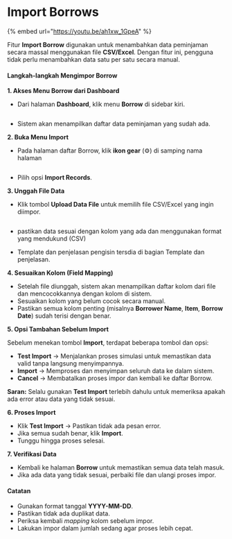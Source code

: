 # Import Borrows

{% embed url="https://youtu.be/ah1xw_1GpeA" %}

Fitur **Import Borrow** digunakan untuk menambahkan data peminjaman secara massal menggunakan file **CSV/Excel**. Dengan fitur ini, pengguna tidak perlu menambahkan data satu per satu secara manual.

#### Langkah-langkah Mengimpor Borrow <a href="#langkah-langkah-mengimpor-borrow" id="langkah-langkah-mengimpor-borrow"></a>

**1. Akses Menu Borrow dari Dashboard**

*   Dari halaman **Dashboard**, klik menu **Borrow** di sidebar kiri.



    <figure><img src="https://document-management-system-1.gitbook.io/document-management-system/~gitbook/image?url=https%3A%2F%2F1011768869-files.gitbook.io%2F%7E%2Ffiles%2Fv0%2Fb%2Fgitbook-x-prod.appspot.com%2Fo%2Fspaces%252FLEturytqtHGPsYdglHaB%252Fuploads%252Fan4TjqPAX1iq3FgQVldz%252Fimage.png%3Falt%3Dmedia%26token%3D6b45084a-b38d-4f24-bf07-ef80868ed0bc&#x26;width=768&#x26;dpr=4&#x26;quality=100&#x26;sign=f549a928&#x26;sv=2" alt=""><figcaption></figcaption></figure>
* Sistem akan menampilkan daftar data peminjaman yang sudah ada.

**2. Buka Menu Import**

*   Pada halaman daftar Borrow, klik **ikon gear** (⚙️) di samping nama halaman



    <figure><img src="https://document-management-system-1.gitbook.io/document-management-system/~gitbook/image?url=https%3A%2F%2F1011768869-files.gitbook.io%2F%7E%2Ffiles%2Fv0%2Fb%2Fgitbook-x-prod.appspot.com%2Fo%2Fspaces%252FLEturytqtHGPsYdglHaB%252Fuploads%252F1CWrLO9L6UK7HGe3ADsd%252Fimage.png%3Falt%3Dmedia%26token%3Df1621f14-ac77-41e2-9d34-4bf389a49208&#x26;width=768&#x26;dpr=4&#x26;quality=100&#x26;sign=d64afa1c&#x26;sv=2" alt=""><figcaption></figcaption></figure>
* Pilih opsi **Import Records**.

**3. Unggah File Data**

*   Klik tombol **Upload Data File** untuk memilih file CSV/Excel yang ingin diimpor.



    <figure><img src="https://document-management-system-1.gitbook.io/document-management-system/~gitbook/image?url=https%3A%2F%2F1011768869-files.gitbook.io%2F%7E%2Ffiles%2Fv0%2Fb%2Fgitbook-x-prod.appspot.com%2Fo%2Fspaces%252FLEturytqtHGPsYdglHaB%252Fuploads%252FOshDR5f1Bv20YEjdl6he%252Fimage.png%3Falt%3Dmedia%26token%3D53e8e849-31da-4442-b770-68a1b01418bb&#x26;width=768&#x26;dpr=4&#x26;quality=100&#x26;sign=69e5a37&#x26;sv=2" alt=""><figcaption></figcaption></figure>
* pastikan data sesuai dengan kolom yang ada dan menggunakan format yang mendukund (CSV)
* Template dan penjelasan pengisin tersdia di bagian Template dan penjelasan.

**4. Sesuaikan Kolom (Field Mapping)**

* Setelah file diunggah, sistem akan menampilkan daftar kolom dari file dan mencocokkannya dengan kolom di sistem.
* Sesuaikan kolom yang belum cocok secara manual.
* Pastikan semua kolom penting (misalnya **Borrower Name**, **Item**, **Borrow Date**) sudah terisi dengan benar.

**5. Opsi Tambahan Sebelum Import**

Sebelum menekan tombol **Import**, terdapat beberapa tombol dan opsi:

* **Test Import** → Menjalankan proses simulasi untuk memastikan data valid tanpa langsung menyimpannya.
* **Import** → Memproses dan menyimpan seluruh data ke dalam sistem.
* **Cancel** → Membatalkan proses impor dan kembali ke daftar Borrow.

**Saran:** Selalu gunakan **Test Import** terlebih dahulu untuk memeriksa apakah ada error atau data yang tidak sesuai.

**6. Proses Import**

* Klik **Test Import** → Pastikan tidak ada pesan error.
* Jika semua sudah benar, klik **Import**.
* Tunggu hingga proses selesai.

**7. Verifikasi Data**

* Kembali ke halaman **Borrow** untuk memastikan semua data telah masuk.
* Jika ada data yang tidak sesuai, perbaiki file dan ulangi proses impor.

#### Catatan <a href="#catatan" id="catatan"></a>

* Gunakan format tanggal **YYYY-MM-DD**.
* Pastikan tidak ada duplikat data.
* Periksa kembali _mapping_ kolom sebelum impor.
* Lakukan impor dalam jumlah sedang agar proses lebih cepat.

[\
](https://document-management-system-1.gitbook.io/document-management-system/panduan-penggunaan-modul/export-and-import-data-modul/import-transfer)
